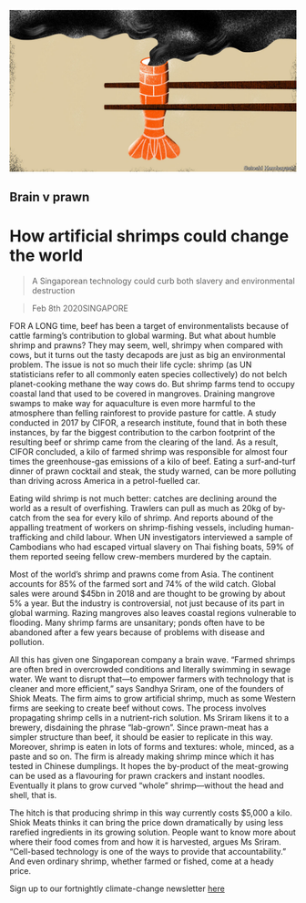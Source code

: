 ![](./images/20200208_ASD002_0.jpg)

## Brain v prawn

# How artificial shrimps could change the world

> A Singaporean technology could curb both slavery and environmental destruction

> Feb 8th 2020SINGAPORE

FOR A LONG time, beef has been a target of environmentalists because of cattle farming’s contribution to global warming. But what about humble shrimp and prawns? They may seem, well, shrimpy when compared with cows, but it turns out the tasty decapods are just as big an environmental problem. The issue is not so much their life cycle: shrimp (as UN statisticians refer to all commonly eaten species collectively) do not belch planet-cooking methane the way cows do. But shrimp farms tend to occupy coastal land that used to be covered in mangroves. Draining mangrove swamps to make way for aquaculture is even more harmful to the atmosphere than felling rainforest to provide pasture for cattle. A study conducted in 2017 by CIFOR, a research institute, found that in both these instances, by far the biggest contribution to the carbon footprint of the resulting beef or shrimp came from the clearing of the land. As a result, CIFOR concluded, a kilo of farmed shrimp was responsible for almost four times the greenhouse-gas emissions of a kilo of beef. Eating a surf-and-turf dinner of prawn cocktail and steak, the study warned, can be more polluting than driving across America in a petrol-fuelled car.

Eating wild shrimp is not much better: catches are declining around the world as a result of overfishing. Trawlers can pull as much as 20kg of by-catch from the sea for every kilo of shrimp. And reports abound of the appalling treatment of workers on shrimp-fishing vessels, including human-trafficking and child labour. When UN investigators interviewed a sample of Cambodians who had escaped virtual slavery on Thai fishing boats, 59% of them reported seeing fellow crew-members murdered by the captain.

Most of the world’s shrimp and prawns come from Asia. The continent accounts for 85% of the farmed sort and 74% of the wild catch. Global sales were around $45bn in 2018 and are thought to be growing by about 5% a year. But the industry is controversial, not just because of its part in global warming. Razing mangroves also leaves coastal regions vulnerable to flooding. Many shrimp farms are unsanitary; ponds often have to be abandoned after a few years because of problems with disease and pollution.

All this has given one Singaporean company a brain wave. “Farmed shrimps are often bred in overcrowded conditions and literally swimming in sewage water. We want to disrupt that—to empower farmers with technology that is cleaner and more efficient,” says Sandhya Sriram, one of the founders of Shiok Meats. The firm aims to grow artificial shrimp, much as some Western firms are seeking to create beef without cows. The process involves propagating shrimp cells in a nutrient-rich solution. Ms Sriram likens it to a brewery, disdaining the phrase “lab-grown”. Since prawn-meat has a simpler structure than beef, it should be easier to replicate in this way. Moreover, shrimp is eaten in lots of forms and textures: whole, minced, as a paste and so on. The firm is already making shrimp mince which it has tested in Chinese dumplings. It hopes the by-product of the meat-growing can be used as a flavouring for prawn crackers and instant noodles. Eventually it plans to grow curved “whole” shrimp—without the head and shell, that is.

The hitch is that producing shrimp in this way currently costs $5,000 a kilo. Shiok Meats thinks it can bring the price down dramatically by using less rarefied ingredients in its growing solution. People want to know more about where their food comes from and how it is harvested, argues Ms Sriram. “Cell-based technology is one of the ways to provide that accountability.” And even ordinary shrimp, whether farmed or fished, come at a heady price.

Sign up to our fortnightly climate-change newsletter [here](https://www.economist.com//theclimateissue/)